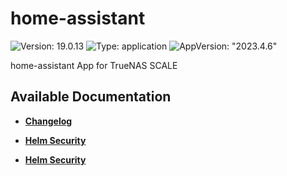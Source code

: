 # home-assistant

![Version: 19.0.13](https://img.shields.io/badge/Version-19.0.13-informational?style=flat-square) ![Type: application](https://img.shields.io/badge/Type-application-informational?style=flat-square) ![AppVersion: "2023.4.6"](https://img.shields.io/badge/AppVersion-"2023.4.6"-informational?style=flat-square)

home-assistant App for TrueNAS SCALE

## Available Documentation

- [**Changelog**](CHANGELOG)

- [**Helm Security**](container-security)

- [**Helm Security**](helm-security)

